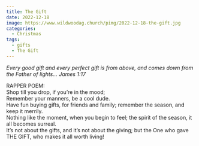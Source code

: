 ```yaml
---
title: The Gift
date: 2022-12-18
image: https://www.wildwoodag.church/pimg/2022-12-18-the-gift.jpg
categories:
  - Christmas
tags:
  - gifts
  - The Gift
---
```


<i>Every good gift and every perfect gift is from above, and comes down from the Father of lights… James 1:17</i>

RAPPER POEM:<br/>Shop till you drop, if you’re in the mood;<br/>Remember your manners, be a cool dude.<br/>Have fun buying gifts, for friends and family; remember the season, and keep it merrily.<br/>Nothing like the moment, when you begin to feel; the spirit of the season, it all becomes surreal.<br/>It’s not about the gifts, and it’s not about the giving; but the One who gave THE GIFT, who makes it all worth living!



